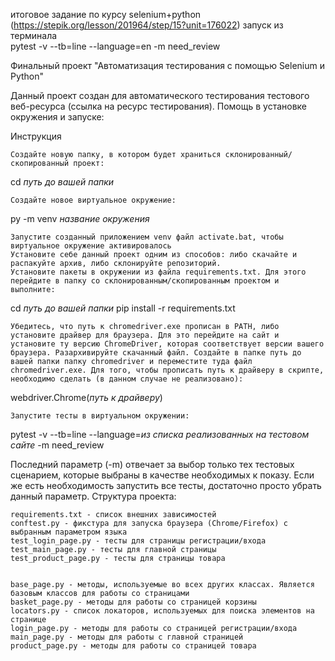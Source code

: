 итоговое задание по курсу selenium+python (https://stepik.org/lesson/201964/step/15?unit=176022) 
запуск из терминала         
pytest -v --tb=line --language=en -m need_review


Финальный проект "Автоматизация тестирования с помощью Selenium и Python"

Данный проект создан для автоматического тестирования тестового веб-ресурса (ссылка на ресурс тестирования).
Помощь в установке окружения и запуске:

Инструкция

    Создайте новую папку, в котором будет храниться склонированный/скопированный проект:

cd *путь до вашей папки*

    Создайте новое виртуальное окружение:

py -m venv *название окружения*

    Запустите созданный приложением venv файл activate.bat, чтобы виртуальное окружение активировалось
    Установите себе данный проект одним из способов: либо скачайте и распакуйте архив, либо склонируйте репозиторий.
    Установите пакеты в окружении из файла requirements.txt. Для этого перейдите в папку со склонированным/скопированным проектом и выполните:

cd *путь до вашей папки*
pip install -r requirements.txt

    Убедитесь, что путь к chromedriver.exe прописан в PATH, либо установите драйвер для браузера. Для это перейдите на сайт и установите ту версию ChromeDriver, которая соответствует версии вашего браузера. Разархивируйте скачанный файл. Создайте в папке путь до вашей папки папку chromedriver и переместите туда файл chromedriver.exe. Для того, чтобы прописать путь к драйверу в скрипте, необходимо сделать (в данном случае не реализовано):

webdriver.Chrome(*путь к драйверу*)

    Запустите тесты в виртуальном окружении:

pytest -v --tb=line --language=*из списка реализованных на тестовом сайте* -m need_review

Последний параметр (-m) отвечает за выбор только тех тестовых сценарием, которые выбраны в качестве необходимых к показу. Если же есть необходимость запустить все тесты, достаточно просто убрать данный параметр.
Структура проекта:


    requirements.txt - список внешних зависимостей
    conftest.py - фикстура для запуска браузера (Chrome/Firefox) с выбранным параметром языка
    test_login_page.py - тесты для страницы регистрации/входа
    test_main_page.py - тесты для главной страницы
    test_product_page.py - тесты для страницы товара


    base_page.py - методы, используемые во всех других классах. Является базовым классов для работы со страницами
    basket_page.py - методы для работы со страницей корзины
    locators.py - список локаторов, используемых для поиска элементов на странице
    login_page.py - методы для работы со страницей регистрации/входа
    main_page.py - методы для работы с главной страницей
    product_page.py - методы для работы со страницей товара

